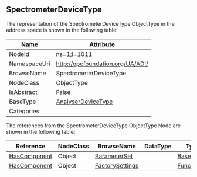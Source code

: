 <!-- objecttype -->
## SpectrometerDeviceType
  
<!-- end of text -->
The representation of the SpectrometerDeviceType ObjectType in the address space is shown in the following table:  

|Name|Attribute|
|---|---|
|NodeId|ns=1;i=1011|
|NamespaceUri|http://opcfoundation.org/UA/ADI/|
|BrowseName|SpectrometerDeviceType|
|NodeClass|ObjectType|
|IsAbstract|False|
|BaseType|[AnalyserDeviceType](../../ObjectTypes/AnalyserDeviceType/readme.md)|
|Categories||

The references from the SpectrometerDeviceType ObjectType Node are shown in the following table:  

|Reference|NodeClass|BrowseName|DataType|TypeDefinition|ModellingRule|
|---|---|---|---|---|---|
|[HasComponent](../../../Core/Part3/ReferenceTypes/HasComponent/readme.md)|Object|[ParameterSet](#ParameterSet)||[BaseObjectType](../../../Core/Part5/ObjectTypes/BaseObjectType/readme.md)|[Optional](../../../Core/Objects/Optional/readme.md)|
|[HasComponent](../../../Core/Part3/ReferenceTypes/HasComponent/readme.md)|Object|[FactorySettings](#FactorySettings)||[FunctionalGroupType](../../../DI/ObjectTypes/FunctionalGroupType/readme.md)|[Mandatory](../../../Core/Objects/Mandatory/readme.md)|


